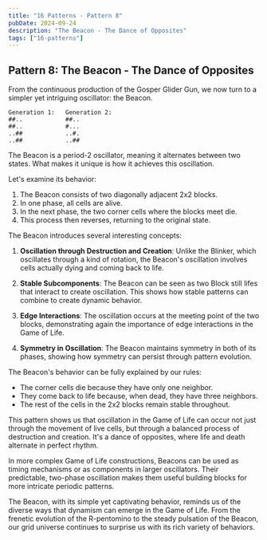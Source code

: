 ```yaml
---
title: "16 Patterns - Pattern 8"
pubDate: 2024-09-24
description: "The Beacon - The Dance of Opposites"
tags: ["16-patterns"]
---
```


## Pattern 8: The Beacon - The Dance of Opposites

From the continuous production of the Gosper Glider Gun, we now turn to a simpler yet intriguing oscillator: the Beacon.

```
Generation 1:   Generation 2:
##..            ##..
##..            #...
..##            ..#.
..##            ..##
```

The Beacon is a period-2 oscillator, meaning it alternates between two states. What makes it unique is how it achieves this oscillation.

Let's examine its behavior:

1. The Beacon consists of two diagonally adjacent 2x2 blocks.
2. In one phase, all cells are alive.
3. In the next phase, the two corner cells where the blocks meet die.
4. This process then reverses, returning to the original state.

The Beacon introduces several interesting concepts:

1. **Oscillation through Destruction and Creation**: Unlike the Blinker, which oscillates through a kind of rotation, the Beacon's oscillation involves cells actually dying and coming back to life.

2. **Stable Subcomponents**: The Beacon can be seen as two Block still lifes that interact to create oscillation. This shows how stable patterns can combine to create dynamic behavior.

3. **Edge Interactions**: The oscillation occurs at the meeting point of the two blocks, demonstrating again the importance of edge interactions in the Game of Life.

4. **Symmetry in Oscillation**: The Beacon maintains symmetry in both of its phases, showing how symmetry can persist through pattern evolution.

The Beacon's behavior can be fully explained by our rules:

- The corner cells die because they have only one neighbor.
- They come back to life because, when dead, they have three neighbors.
- The rest of the cells in the 2x2 blocks remain stable throughout.

This pattern shows us that oscillation in the Game of Life can occur not just through the movement of live cells, but through a balanced process of destruction and creation. It's a dance of opposites, where life and death alternate in perfect rhythm.

In more complex Game of Life constructions, Beacons can be used as timing mechanisms or as components in larger oscillators. Their predictable, two-phase oscillation makes them useful building blocks for more intricate periodic patterns.

The Beacon, with its simple yet captivating behavior, reminds us of the diverse ways that dynamism can emerge in the Game of Life. From the frenetic evolution of the R-pentomino to the steady pulsation of the Beacon, our grid universe continues to surprise us with its rich variety of behaviors.